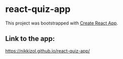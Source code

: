 # react-quiz-app

This project was bootstrapped with [Create React App](https://github.com/facebook/create-react-app).

## Link to the app:

https://nikkizol.github.io/react-quiz-app/
